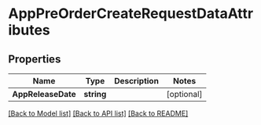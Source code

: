 # AppPreOrderCreateRequestDataAttributes

## Properties

Name | Type | Description | Notes
------------ | ------------- | ------------- | -------------
**AppReleaseDate** | **string** |  | [optional] 

[[Back to Model list]](../README.md#documentation-for-models) [[Back to API list]](../README.md#documentation-for-api-endpoints) [[Back to README]](../README.md)


